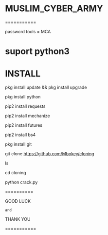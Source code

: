 # MUSLIM_CYBER_ARMY
===========

password tools = MCA

suport python3
===========

INSTALL
============

pkg install update && pkg install upgrade

pkg install python

pip2 install requests

pip2 install mechanize

pip2 install futures

pip2 install bs4

pkg install git

git clone https://github.com/Mbokey/cloning

ls

cd cloning

python crack.py


==========

GOOD LUCK

    and

THANK YOU

===========




